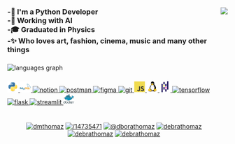 <h1 align="center"></h1>

###

<div>
  <img align="right" height="390" src="https://64.media.tumblr.com/993256fb91609ad0c5fe5bed4dc9fcfe/595ef82b863b505d-f1/s400x600/f56f8daa9e0090d6e30237a35232809734d8bc09.gifv"  />
  <h3 align="left">-🐍 I'm a Python Developer<br>-🤖 Working with AI<br>-🎓 Graduated in Physics<br>-✨ Who loves art, fashion, cinema, music and many other things </h3>  
</div>

###                                                                               

<div align="left">
  <img src="https://github-readme-stats.vercel.app/api/top-langs?username=debthomaz&layout=compact&theme=dracula" height="160" alt="languages graph"  />
</div>

###

<p align="left"> 
  <a href="https://www.python.org" target="_blank" rel="noreferrer"> <img src="https://raw.githubusercontent.com/devicons/devicon/master/icons/python/python-original.svg" alt="python" width="25" height="25"/> </a> 
  <a href="https://www.mysql.com/" target="_blank" rel="noreferrer"> <img src="https://raw.githubusercontent.com/devicons/devicon/master/icons/mysql/mysql-original-wordmark.svg" alt="mysql" width="25" height="25"/> </a> 
  <a href="https://www.notion.com/" target="_blank" rel="noreferrer"> <img src="https://seeklogo.com/images/N/notion-icon-logo-D1D5998962-seeklogo.com.png" alt="notion" width="25" height="25"/> </a> 
  <a href="https://postman.com" target="_blank" rel="noreferrer"> <img src="https://www.vectorlogo.zone/logos/getpostman/getpostman-icon.svg" alt="postman" width="25" height="25"/> </a> 
  <a href="https://www.figma.com/" target="_blank" rel="noreferrer"> <img src="https://www.vectorlogo.zone/logos/figma/figma-icon.svg" alt="figma" width="25" height="25"/> </a> 
  <a href="https://git-scm.com/" target="_blank" rel="noreferrer"> <img src="https://www.vectorlogo.zone/logos/git-scm/git-scm-icon.svg" alt="git" width="25" height="25"/> </a> 
  <a href="https://developer.mozilla.org/en-US/docs/Web/JavaScript" target="_blank" rel="noreferrer"> <img src="https://raw.githubusercontent.com/devicons/devicon/master/icons/javascript/javascript-original.svg" alt="javascript" width="25" height="25"/> </a> 
  <a href="https://www.linux.org/" target="_blank" rel="noreferrer"> <img src="https://raw.githubusercontent.com/devicons/devicon/master/icons/linux/linux-original.svg" alt="linux" width="25" height="25"/> </a> 
  <a href="https://pandas.pydata.org/" target="_blank" rel="noreferrer"> <img src="https://raw.githubusercontent.com/devicons/devicon/2ae2a900d2f041da66e950e4d48052658d850630/icons/pandas/pandas-original.svg" alt="pandas" width="25" height="25"/> </a> 
  <a href="https://www.tensorflow.org" target="_blank" rel="noreferrer"> <img src="https://www.vectorlogo.zone/logos/tensorflow/tensorflow-icon.svg" alt="tensorflow" width="25" height="25"/> </a> 
  <a href="https://flask.palletsprojects.com/" target="_blank" rel="noreferrer"> <img src="https://www.vectorlogo.zone/logos/pocoo_flask/pocoo_flask-icon.svg" alt="flask" width="25" height="25"/> </a> 
  <a href="https://streamlit.io/" target="_blank" rel="noreferrer"> <img src="https://seeklogo.com/images/S/streamlit-logo-1A3B208AE4-seeklogo.com.png" alt="streamlit" width="25" height="15"/> </a> 
  <a href="https://www.docker.com/" target="_blank" rel="noreferrer"> <img src="https://raw.githubusercontent.com/devicons/devicon/master/icons/docker/docker-original-wordmark.svg" alt="docker" width="25" height="25"/> </a>
</p>

###

<h1 align="center"></h1>

<p align="center">
  <a href="https://linkedin.com/in/dmthomaz" target="blank"><img src="https://img.shields.io/badge/LinkedIn-0077B5?style=for-the-badge&logo=linkedin&logoColor=white" alt="dmthomaz" height="30" width="110" /></a>
  <a href="https://stackoverflow.com/users/14735471/débora-thomaz" target="blank"><img src="https://img.shields.io/badge/Stack_Overflow-FE7A16?style=for-the-badge&logo=stack-overflow&logoColor=white" alt="/14735471" height="30" width="150" /></a>
  <a href="https://medium.com/@dborathomaz" target="blank"><img src="https://img.shields.io/badge/Medium-12100E?style=for-the-badge&logo=medium&logoColor=white" alt="@dborathomaz" height="30" width="100" /></a>
  <a href="https://instagram.com/debrathomaz" target="blank"><img src="https://img.shields.io/badge/Instagram-E4405F?style=for-the-badge&logo=instagram&logoColor=white" alt="debrathomaz" height="30" width="110" /></a>
  <a href="https://t.me/debrathomaz" target="blank"><img src="https://img.shields.io/badge/Telegram-2CA5E0?style=for-the-badge&logo=telegram&logoColor=white" alt="debrathomaz" height="30" width="100" /></a>
  <a href="https://twitter.com/debrathomaz" target="blank"><img src="https://img.shields.io/badge/X-000000?style=for-the-badge&logo=x&logoColor=white" alt="debrathomaz" height="30" width="40" /></a>
</p>
